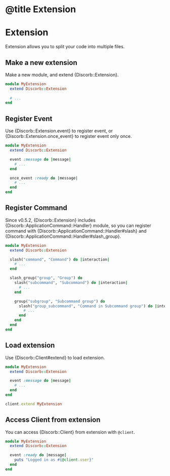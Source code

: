 # @title Extension

# Extension

Extension allows you to split your code into multiple files.

## Make a new extension

Make a new module, and extend {Discorb::Extension}.

```ruby
module MyExtension
  extend Discorb::Extension
  
  # ...
end
```

## Register Event

Use {Discorb::Extension.event} to register event, or {Discorb::Extension.once_event} to register event only once.

```ruby
module MyExtension
  extend Discorb::Extension

  event :message do |message|
    # ...
  end

  once_event :ready do |message|
    # ...
  end
end
```

## Register Command

Since v0.5.2, {Discorb::Extension} includes {Discorb::ApplicationCommand::Handler} module, so you can register command with {Discorb::ApplicationCommand::Handler#slash} and {Discorb::ApplicationCommand::Handler#slash_group}.

```ruby
module MyExtension
  extend Discorb::Extension

  slash("command", "Command") do |interaction|
    # ...
  end

  slash_group("group", "Group") do
    slash("subcommand", "Subcommand") do |interaction|
      # ...
    end

    group("subgroup", "Subcommand group") do
      slash("group_subcommand", "Command in Subcommand group") do |interaction|
        # ...
      end
    end
  end
end
```


## Load extension

Use {Discorb::Client#extend} to load extension.

```ruby
module MyExtension
  extend Discorb::Extension

  event :message do |message|
    # ...
  end
end

client.extend MyExtension
```

## Access Client from extension

You can access {Discorb::Client} from extension with `@client`.

```ruby
module MyExtension
  extend Discorb::Extension

  event :ready do |message|
    puts "Logged in as #{@client.user}"
  end
end
```
